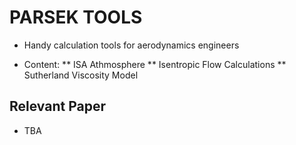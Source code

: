 # PARSEK TOOLS
* Handy calculation tools for aerodynamics engineers

* Content:
** ISA Athmosphere
** Isentropic Flow Calculations
** Sutherland Viscosity Model

## Relevant Paper

* TBA
